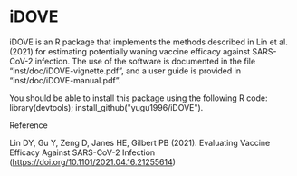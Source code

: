 # iDOVE

iDOVE is an R package that implements the methods described in Lin et al. (2021) for estimating potentially waning vaccine efficacy against SARS-CoV-2 infection. The use of the software is documented in the file “inst/doc/iDOVE-vignette.pdf”, and a user guide is provided in “inst/doc/iDOVE-manual.pdf”.

You should be able to install this package using the following R code: library(devtools); install_github("yugu1996/iDOVE").

Reference

Lin DY, Gu Y, Zeng D, Janes HE, Gilbert PB (2021). Evaluating Vaccine Efficacy Against SARS-CoV-2 Infection (https://doi.org/10.1101/2021.04.16.21255614)

